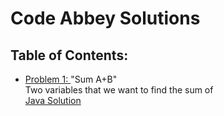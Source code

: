 # Code Abbey Solutions

<h2> Table of Contents: </h2>

<p>
  <ul>
    <li> <a href= http://www.codeabbey.com/index/task_view/sum-of-two target="_blank" > Problem 1: </a> "Sum A+B" <br>
          Two variables that we want to find the sum of <br>
         <a href= https://www.github.com/meganroche/CodeAbbeySolutions/tree/master/Java/sum_a_b.java target="_blank" > Java Solution </a></li>
    
  </ul>
 </p>

